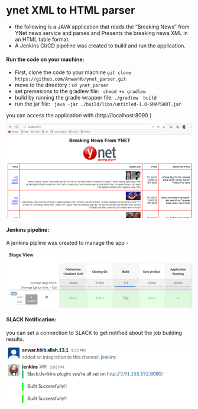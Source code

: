 # ynet XML to HTML parser 

- the following is a JAVA application that reads the “Breaking News” from YNet news service and parses and Presents the breaking newa XML in an HTML table format.
- A Jenkins CI/CD pipeline was created to build and run the application.

#### Run the code on your machine:
- First, clone the code to your machine 
`git clone https://github.com/AnwarHb/ynet_parser.git`
- move to the directory :
`cd ynet_parser`
- set premesions to the gradlew file:
` chmod +x gradlew`
- build by running the gradle wrapper file:
`./gradlew  build`
- run the jar file:
` java -jar ./build/libs/untitled-1.0-SNAPSHOT.jar`

you can access the application with (http://localhost:8090 )

[![](https://github.com/AnwarHb/ynet_parser/blob/master/application_running.png?raw=true)](https://github.com/AnwarHb/ynet_parser/blob/master/application_running.png?raw=true)


#### Jenkins pipeline:
A jenkins pipline was created to manage the app -

[![](https://github.com/AnwarHb/ynet_parser/blob/master/jenkins.png?raw=true)](https://github.com/AnwarHb/ynet_parser/blob/master/jenkins.png?raw=true)

#### SLACK Notification:
you can set a connection to SLACK to get notified about the job building results.

[![](https://github.com/AnwarHb/ynet_parser/blob/master/slack_notify.png?raw=true)](https://github.com/AnwarHb/ynet_parser/blob/master/slack_notify.png?raw=true)
